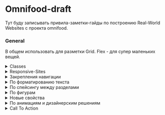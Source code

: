 # Omnifood-draft

Тут буду записывать привила-заметки-гайды по построению Real-World Websites с проекта omnifood.

### General 

В общем использовать для разметки Grid. Flex - для супер маленьких вещей.





<details> <summary> Classes </summary> 

##

Общие заметки по вопросам как-сколько давать пикселей разным елементам. <strong> Одно из самых главных </strong>- при принятии дизайнерских решений не забивать и смотреть на библиотеку Джонаса, с примерами и гайдами по разным елементам.

Ширина страинцы - как стандарт 1200 1140 px, и для херо можно взять побольше - `max-width: 130rem;`. Ну и конечно же `margin: 0 auto;` для отцентровки. 

h1 в херо - `font-size: 6.2rem;`

По боксам: Все аккуратно складывать в разные коробочки, в hero - одна для фото вторая для текста. Лучше <strong> ВСЕМ </strong> боксам давать классы, и использовать только их, они даже могут совпадать с названием бокса. Исключение - когда у елемента классы, что могут пригодится в похожих елементах ещё, и что бы не портить этот класс можно заюзать псевдо, как для картинок, списков, одиночных елементов(что бы не ебаться с названием, по псевдо всё будет понятно).

Ещё можно создавать универсальны классы для грида, типо `.grid` с дисплей и гепом, и `.grid--2cols` с заготовками на 2-3 колонки. А вот пример хорошего универсального контейнера: 

    .container {
     max-width: 120rem;
     padding: 0 3.2rem;
     margin: 0 auto;
    }

Что бы дать елементу маржин, но не используя его классы что пригодяться в будущем(и где маржин может помешать) можно сделать класс с разными маргинами, и применять где нужно.

    .margin-right-small { 
     margin-right: 1.6rem !important;   
     }


##

</details>


<details> <summary> Responsive-Sites </summary> 

##

Вместо пикселей в основном юзать REM - она зависит от размера дефаулт фонт-сайза. Для удобства можно установить   `font-size: 62.5%;` in HTML Что бы 1 rem = 10 px. 

Для адаптации под все виды экранов использую Media Quries - доп. код при определённом размере экрана. При определениии размера нужно его указывать в `em`а не в `rem`. Так как с ремами в этом контексте может вылезти больше багов. Для создания брейкпоинта нужно определиться с размером в пикселях, перевести в em из расчёта  `1rem = 1em = 16px` и округлить: 


    @media (max-width: 84em) {
      .hero {
      max-width: 120rem;
    }

Дальше - по ситуации. Выкрутить маштаб до 100% и уменьшать, пока что-то не сломаеться или не будет слишком большим. У джонаса это - `1200px`. При 1200: Понизить дефаулт фонт сайз на 1 пиксель - `/* 9px / 16px = 56.25% */`, и на одну ступеньку уменьшить заголовки, gap в гриде


##

</details>


<details> <summary> Закрепления навигации </summary> 

##


Удобнее будет закреплять навигацию с фиксированной высотой.

##

</details>


<details> <summary> По форматированию текста </summary> 

##



Применяемы разметы текста:

<strong>Универсальное:</strong> 1.8rem для обычного текста как универсал. и `line-height: 1.8;`, что увеличит расстояние строк на 8/10 от фонт сайза.

Маленькие заголовки - subheadings можно сделать капсом, но после этого лучше увеличить `letter-spacing: 0.75px;`

##

</details>


<details> <summary> По спейсингу между разделами </summary> 

##


За частую паддинги и отступы от заголовков - 96пх

##

</details>


<details> <summary> По фигурам </summary> 

##

Повторюсь: для создания псевдо елемента в CSS: `.step-img-box::before`, после его редачить. Для отцентровки:

    .step-img-box::before {
    display: block;
    position: absolute;
    top: 50%;
    left: 50%;
    transform: translate(-50%, -50%);
    }

Так же новая тула:`-index: -1;`. Помогает с пермещением елементов поверх остальных. Выше значение-выше приоритет. Можно и в минус идти

##

</details>


<details> <summary> Новые свойства </summary> 

    overflow: hidden; 

- даётся родительскому контейнеру, что бы контент внутри ни выходил за границы родителя. Подойдёт для маскирования углов    картинки в карточках с бордер-радиусом

      border-bottom: 1px solid currentColor;

Новые хотворды цветов - `currentColor` & `transparent`, отображает текущий цвет этого же елемента или прозрачный

    background-image: linear-gradient(to right bottom, #eb984e, #e67e22);

Градиент: указать два цвета, и направление. Можно градусами: `90deg`, а можно кейвордами. `to right bottom` - направляеться у правому нижнему углу, начиная с левого верхнего.

       background-image: linear-gradient(
      to right bottom,
      hsla(28, 80%, 61%, 0.3),
      hsla(28, 80%, 52%, 0.5)
    ),
    url("../img/eating.jpg");
     background-size: cover;
     background-position: center;
      
Подгруз фото не через html, а напрямую в CSS. И можно указывать несколько значений. Тут - первым идёт градиент, и под него фото. В градиенте в цвете выставлена прозрачность, по этому всквозь него будет видно фото. Второе свойство: `cover` - указывает, что нужно заполнить всё доступное место. А последнее - выравнивание фото. Не совсем понял как работает, но если родитель обрезает часть фото - выравниванием можно выбрать, какую часть обрезанной фотки будет отображать.

          <div
            class="cta-img-box"
            role="img"
            aria-label="Woman enjoying food"
          ></div>

Так же, если картинка подкреплена только в css - она не будет отображатся на Screen Reader. Ебу что это, но это проблема. Что бы исправить нужно указать новые свойства: дать роль, а `aria-label` - по сути `alt` но для этой ситуации. После этих манипуляций все проблемы с подкреплением картинки через css будут решены. 

        color: inherit;

Не все елементы унаследуют цвета, шрифты. Особенно формы ввода. Что бы не прописывать для них вручную поможет свойство - `inherit`







##

</details>

<details> <summary> По анимациям и дизайнерским решениям </summary> 

##

Для подьёма карточек при наводе можно сделать 

    .meal:hover {
      transform: translateY(-1.2rem);
     box-shadow: 0 3.2rem 6.4rem rgba(0, 0, 0, 0.1);
    }

Приподнимет и увеличит тень для реализма. Так не на псевдо классе нужен `transition: all 0.4s;` для плавности.

<strong>Офигенное решение - в выделяющихся секциях брать текст для текста - очень затемнёный бекграунд. Джонас говорил об этом в уроках по дизайну.</strong>


##

Для отдаления одного обьекта от других по максимуму: Сделать весь бокс влекс, и выставить нужному ребёнку `margin-top: auto;`. Работает и горизонтально и вертикально.

    
##

</details>

<details> <summary> Call To Action </summary> 

##

По формам ввода информации - CTA

Пример: 

        <label for="Full-name">Повне ім'я</label>
        <input
            id="Full-name"
            type="text/email/checkbox/многодругого"
            placeholder="Тарас Шевченко"
            required
        />

Есть много ввидов ввода: просто текста, почты, галочки и тд. Они все легко редачатся. По очереди:

Специальный бокс для подписи формы - `<label>`. Для того что бы по нажатию на него активировалась форма его нужно подключить. Для этого присвоит `id` к самому input, и указать свойство в label - `for="Full-name"`

С помощью `type=""` указываем тип вводимой информации. `placeholder=""` - то что будет отоброжаться в форме как пример. `required` - Указывает вводимое поле как обязательное перед отправкой формы.

Для создания СТА нужно сделать отдельный бокс с указанием адреса отправки информации `<form class="cta-form" action="#">`. Как елемент, отправляющий всю форму выступает елемент <button>. 

Выбор с выпадающего списка - ещё способ ввода информации, пример: 

        <label for="select-where">Де ви про нас дізналися?</label>
        <select id="select-where">
            <option value="empty">Виберіть один варіант:</option>
            <option value="Friends">Друзі та Сім'я</option>
            <option value="Youtube">Youtube Відео</option>
            <option value="podcast">Подкаст</option>
            <option value="Facebook">Реклама Facebook</option>
        </select>

С лабелем - всё так же.

`<select>` - обозначает начало и конец самого списка, а елементы в нём - `<option value="empty">` - варианты выбора. Свойство `value="empty"` обозначает какую информацию возвращать при выборе каждого пункта. По умолчанию первым - всегда `empty`. Если елемент будет обязательным к заполнению - отправка формы с выбраным empty не пройдёт. И Именно он отображается в форме как пример ввода.


По стилизации - полностью елостична. Пример с омнифуда:

    .cta-form input,
    .cta-form select {
      width: 100%;
      padding: 1.2rem;
      font-size: 1.8rem;
      font-family: inherit;
      color: #45260a;
      border: none;
      background-color: #fdf2e9;
      border-radius: 9px;
      box-shadow: 0 1px 2px rgba(0, 0, 0, 0.1);
    }

    .cta-form input::placeholder {
      color: #aaa;
    }

Из нового - псевдокласс `::placeholder`, в котором редактируеться текст-пример в формах.. Новое - фокус состояние для кнопок и полей ввода. Оно отображает, какой елемент выбран, его ВСЕГДА необходимо обозначать и менять для комфортного использования сайта клавиатурой.

    *:focus {
      outline: none;
      box-shadow: 0 0 0 0.8rem rgba(230, 125, 34, 0.1);
    }
  
    .cta *:focus {
      outline: none;
      box-shadow: 0 0 0 0.6rem rgba(253, 242, 233, 0.5);
      transition: all 0.4s;
    }

Этот псевдо обозначает еффект елемента, на котором сейчас фокус. По умолчанию - уродливая черная обводка. Её можно круто заменить - плавной тенью с цветом бренда. Но важно что бы эту тень было везде видно, по этому для разных секций можно менять её цвет - как и видно в примере.



    
##

</details>

